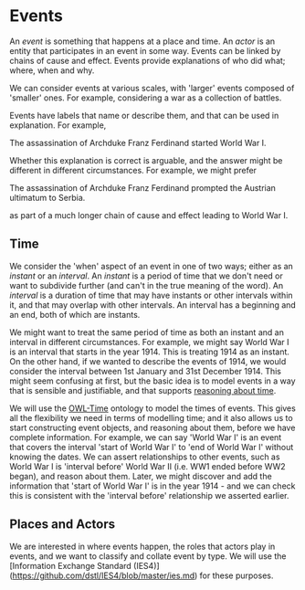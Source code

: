 # Events

An *event* is something that happens at a place and time. An *actor* is an entity that participates in an event in some way. Events can be linked by chains of cause and effect. Events provide explanations of who did what; where, when and why.

We can consider events at various scales, with 'larger' events composed of 'smaller' ones. For example, considering a war as a collection of battles.

Events have labels that name or describe them, and that can be used in explanation.  For example,

  The assassination of Archduke Franz Ferdinand started World War I.

Whether this explanation is correct is arguable, and the answer might be different in different circumstances. For example, we might prefer

  The assassination of Archduke Franz Ferdinand prompted the Austrian ultimatum to Serbia.

as part of a much longer chain of cause and effect leading to World War I.

## Time

We consider the 'when' aspect of an event in one of two ways; either as an *instant* or an *interval*. An *instant* is a period of time that we don't need or want to subdivide further (and can't in the true meaning of the word). An *interval* is a duration of time that may have instants or other intervals within it, and that may overlap with other intervals. An interval has a beginning and an end, both of which are instants.

We might want to treat the same period of time as both an instant and an interval in different circumstances. For example, we might say World War I is an interval that starts in the year 1914. This is treating 1914 as an instant. On the other hand, if we wanted to describe the events of 1914, we would consider the interval between 1st January and 31st December 1914. This might seem confusing at first, but the basic idea is to model events in a way that is sensible and justifiable, and that supports [reasoning about time](https://plato.stanford.edu/entries/logic-temporal/).

We will use the [OWL-Time](https://www.w3.org/TR/owl-time/) ontology to model the times of events. This gives all the flexibility we need in terms of modelling time; and it also allows us to start constructing event objects, and reasoning about them, before we have complete information. For example, we can say 'World War I' is an event that covers the interval 'start of World War I' to 'end of World War I' without knowing the dates. We can assert relationships to other events, such as World War I is 'interval before' World War II (i.e. WW1 ended before WW2 began), and reason about them. Later, we might discover and add the information that 'start of World War I' is in the year 1914 - and we can check this is consistent with the 'interval before' relationship we asserted earlier.

## Places and Actors

We are interested in where events happen, the roles that actors play in events, and we want to classify and collate event by type. We will use the [Information Exchange Standard (IES4)] (https://github.com/dstl/IES4/blob/master/ies.md) for these purposes.

